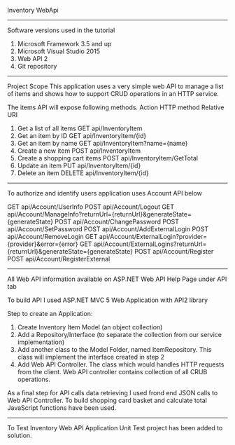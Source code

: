 Inventory WebApi

-------------------
Software versions used in the tutorial

1.	Microsoft Framework 3.5 and up 
2.	Microsoft Visual Studio 2015 
3.	Web API 2
4.	Git repository

-------------------
Project Scope
This application uses a very simple web API to manage a list of items and shows how to support CRUD operations in an HTTP service.


The items API will expose following methods.
Action	HTTP method	Relative URI
1. Get a list of all items   	  GET	    api/InventoryItem
2. Get an item by ID	          GET	    api/InventoryItem/{id}
3. Get an item by name	        GET	    api/InventoryItem?name={name}
4. Create a new item	          POST	  api/InventoryItem
5. Create a shopping cart items	POST	  api/InventoryItem/GetTotal
6. Update an item	              PUT	    api/InventoryItem/{id}
7. Delete an item	              DELETE	api/InventoryItem/{id}

-----------------

To authorize and identify users application uses Account API below

GET api/Account/UserInfo
POST api/Account/Logout
GET api/Account/ManageInfo?returnUrl={returnUrl}&generateState={generateState}
POST api/Account/ChangePassword
POST api/Account/SetPassword
POST api/Account/AddExternalLogin
POST api/Account/RemoveLogin
GET api/Account/ExternalLogin?provider={provider}&error={error}
GET api/Account/ExternalLogins?returnUrl={returnUrl}&generateState={generateState}
POST api/Account/Register
POST api/Account/RegisterExternal

-------------------

All Web API information available on ASP.NET Web API Help Page under API tab

To build API I used ASP.NET MVC 5 Web Application with API2 library

Step to create an Application:
1.	Create Inventory Item Model (an object collection)
2.	Add a Repository/Interface  (to separate the collection from our service implementation)
3.	Add another class to the Model Folder, named ItemRepository. This class will implement the interface created in step 2
4.	Add Web API Controller. The class which would handles HTTP requests from the client.
    Web API controller contains collection of all CRUB operations.

As a final step for API calls data retrieving I used frond end JSON calls to Web API Controller. To build shopping card basket and calculate total JavaScript functions have been used.

------------------

 To Test Inventory Web API Application Unit Test project has been added to solution.  
 
 
